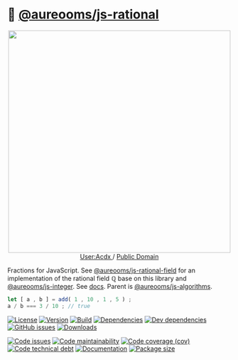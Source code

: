 :pizza: [@aureooms/js-rational](https://make-github-pseudonymous-again.github.io/js-rational)
==

<p align="center">
<a href="https://commons.wikimedia.org/wiki/File:Cake_fractions.svg">
<img alt="" src="https://upload.wikimedia.org/wikipedia/commons/4/4f/Cake_fractions.svg" width="500">
</a><br/>
<a href="https://commons.wikimedia.org/w/index.php?title=User:Acdx">
User:Acdx
</a>
/
<a href="https://en.wikipedia.org/wiki/Public_domain">Public Domain</a>
</p>


Fractions for JavaScript.
See
[@aureooms/js-rational-field](https://make-github-pseudonymous-again.github.io/js-rational-field)
for an implementation of the rational field ℚ base on this library
and
[@aureooms/js-integer](https://make-github-pseudonymous-again.github.io/js-integer).
See [docs](https://make-github-pseudonymous-again.github.io/js-rational).
Parent is [@aureooms/js-algorithms](https://github.com/make-github-pseudonymous-again/js-algorithms).

```js
let [ a , b ] = add( 1 , 10 , 1 , 5 ) ;
a / b === 3 / 10 ; // true
```

[![License](https://img.shields.io/github/license/make-github-pseudonymous-again/js-rational.svg)](https://raw.githubusercontent.com/make-github-pseudonymous-again/js-rational/main/LICENSE)
[![Version](https://img.shields.io/npm/v/@aureooms/js-rational.svg)](https://www.npmjs.org/package/@aureooms/js-rational)
[![Build](https://img.shields.io/travis/make-github-pseudonymous-again/js-rational/main.svg)](https://travis-ci.com/make-github-pseudonymous-again/js-rational/branches)
[![Dependencies](https://img.shields.io/david/make-github-pseudonymous-again/js-rational.svg)](https://david-dm.org/make-github-pseudonymous-again/js-rational)
[![Dev dependencies](https://img.shields.io/david/dev/make-github-pseudonymous-again/js-rational.svg)](https://david-dm.org/make-github-pseudonymous-again/js-rational?type=dev)
[![GitHub issues](https://img.shields.io/github/issues/make-github-pseudonymous-again/js-rational.svg)](https://github.com/make-github-pseudonymous-again/js-rational/issues)
[![Downloads](https://img.shields.io/npm/dm/@aureooms/js-rational.svg)](https://www.npmjs.org/package/@aureooms/js-rational)

[![Code issues](https://img.shields.io/codeclimate/issues/make-github-pseudonymous-again/js-rational.svg)](https://codeclimate.com/github/make-github-pseudonymous-again/js-rational/issues)
[![Code maintainability](https://img.shields.io/codeclimate/maintainability/make-github-pseudonymous-again/js-rational.svg)](https://codeclimate.com/github/make-github-pseudonymous-again/js-rational/trends/churn)
[![Code coverage (cov)](https://img.shields.io/codecov/c/gh/make-github-pseudonymous-again/js-rational/main.svg)](https://codecov.io/gh/make-github-pseudonymous-again/js-rational)
[![Code technical debt](https://img.shields.io/codeclimate/tech-debt/make-github-pseudonymous-again/js-rational.svg)](https://codeclimate.com/github/make-github-pseudonymous-again/js-rational/trends/technical_debt)
[![Documentation](https://make-github-pseudonymous-again.github.io/js-rational/badge.svg)](https://make-github-pseudonymous-again.github.io/js-rational/source.html)
[![Package size](https://img.shields.io/bundlephobia/minzip/@aureooms/js-rational)](https://bundlephobia.com/result?p=@aureooms/js-rational)
